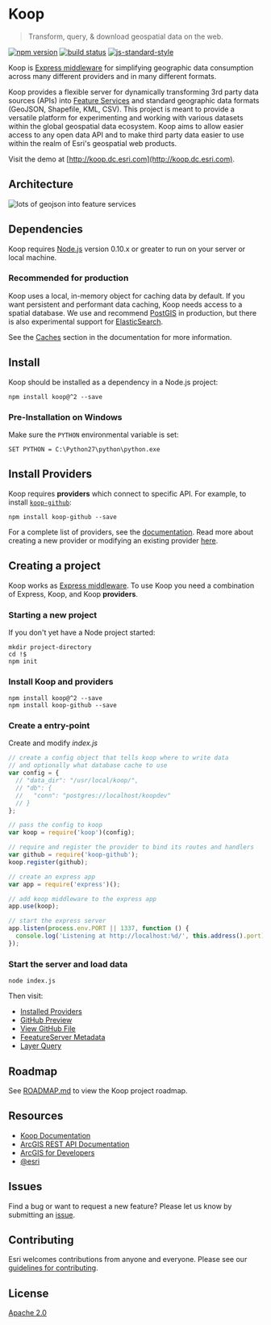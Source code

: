 # Koop

> Transform, query, & download geospatial data on the web.

[![npm version][npm-img]][npm-url]
[![build status][travis-img]][travis-url]
[![js-standard-style][standard-img]][standard-url]

[npm-img]: https://img.shields.io/npm/v/koop.svg?style=flat-square
[npm-url]: https://www.npmjs.com/package/koop
[travis-img]: https://img.shields.io/travis/koopjs/koop/master.svg?style=flat-square
[travis-url]: https://travis-ci.org/koopjs/koop
[standard-img]: https://img.shields.io/badge/code%20style-standard-brightgreen.svg
[standard-url]: http://standardjs.com/

Koop is [Express middleware](http://expressjs.com/guide/using-middleware.html) for simplifying geographic data consumption across many different providers and in many different formats.

Koop provides a flexible server for dynamically transforming 3rd party data sources (APIs) into [Feature Services](http://resources.arcgis.com/en/help/arcgis-rest-api/#/Query_Feature_Service_Layer/02r3000000r1000000/) and standard geographic data formats (GeoJSON, Shapefile, KML, CSV). This project is meant to provide a versatile platform for experimenting and working with various datasets within the global geospatial data ecosystem. Koop aims to allow easier access to any open data API and to make third party data easier to use within the realm of Esri's geospatial web products.

Visit the demo at [http://koop.dc.esri.com](http://koop.dc.esri.com).

## Architecture

![lots of geojson into feature services](https://cloud.githubusercontent.com/assets/351164/2530456/333495b0-b526-11e3-8f9b-c1ebeb75b044.png)

## Dependencies

Koop requires [Node.js](http://nodejs.org/) version 0.10.x or greater to run on your server or local machine.

### Recommended for production

Koop uses a local, in-memory object for caching data by default. If you want persistent and performant data caching, Koop needs access to a spatial database. We use and recommend [PostGIS](http://postgis.net) in production, but there is also experimental support for [ElasticSearch](https://www.elastic.co/products/elasticsearch).

See the [Caches](https://github.com/koopjs/koopjs.github.io/blob/master/docs/caches.md) section in the documentation for more information.


## Install

Koop should be installed as a dependency in a Node.js project:


```
npm install koop@^2 --save
```

### Pre-Installation on Windows

Make sure the `PYTHON` environmental variable is set:

```
SET PYTHON = C:\Python27\python\python.exe
```

## Install Providers

Koop requires **providers** which connect to specific API. For example, to install [`koop-github`](https://github.com/koopjs/koop-github):

```
npm install koop-github --save
```

For a complete list of providers, see the [documentation](https://github.com/koopjs/koopjs.github.io/blob/master/docs/providers.md). Read more about creating a new provider or modifying an existing provider [here](https://github.com/koopjs/koopjs.github.io/blob/master/docs/specs/provider.md).


## Creating a project


Koop works as [Express middleware](http://expressjs.com/guide/using-middleware.html). To use Koop you need a combination of Express, Koop, and Koop **providers**.

### Starting a new project

If you don't yet have a Node project started:

```
mkdir project-directory
cd !$
npm init
```

### Install Koop and providers

```
npm install koop@^2 --save
npm install koop-github --save
```

### Create a entry-point

Create and modify _index.js_

```javascript
// create a config object that tells koop where to write data
// and optionally what database cache to use
var config = {
  // "data_dir": "/usr/local/koop/",
  // "db": {
  //   "conn": "postgres://localhost/koopdev"
  // }
};

// pass the config to koop
var koop = require('koop')(config);

// require and register the provider to bind its routes and handlers
var github = require('koop-github');
koop.register(github);

// create an express app
var app = require('express')();

// add koop middleware to the express app
app.use(koop);

// start the express server
app.listen(process.env.PORT || 1337, function () {
  console.log('Listening at http://localhost:%d/', this.address().port);
});
```

### Start the server and load data

```
node index.js
```

Then visit:

- [Installed Providers](http://localhost:1337/providers/)
- [GitHub Preview](http://localhost:1337/github/)
- [View GitHub File](http://localhost:1337/github/CityOfPhiladelphia/phl-open-geodata/school_facilities::philadelphiaschool_facilities201302/preview)
- [FeeatureServer Metadata](http://localhost:1337/github/CityOfPhiladelphia/phl-open-geodata/school_facilities::philadelphiaschool_facilities201302/FeatureServer)
- [Layer Query](http://localhost:1337/github/CityOfPhiladelphia/phl-open-geodata/school_facilities::philadelphiaschool_facilities201302/FeatureServer/0/query)

## Roadmap

See [ROADMAP.md](ROADMAP.md) to view the Koop project roadmap.

## Resources

* [Koop Documentation](https://koopjs.github.io/docs)
* [ArcGIS REST API Documentation](http://resources.arcgis.com/en/help/arcgis-rest-api/)
* [ArcGIS for Developers](http://developers.arcgis.com)
* [@esri](http://twitter.com/esri)

## Issues

Find a bug or want to request a new feature? Please let us know by submitting an [issue](https://github.com/koopjs/koop/issues).

## Contributing

Esri welcomes contributions from anyone and everyone. Please see our [guidelines for contributing](https://github.com/Esri/contributing).

## License

[Apache 2.0](LICENSE)

<!-- [](Esri Tags: ArcGIS Web Mapping GeoJson FeatureServices) -->
<!-- [](Esri Language: JavaScript) -->
